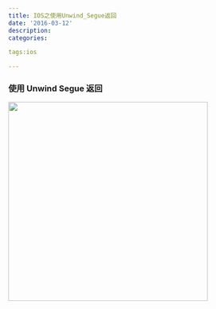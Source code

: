 ```yaml
---
title: IOS之使用Unwind_Segue返回
date: '2016-03-12'
description:
categories:

tags:ios

---
```


>

### 使用 Unwind Segue 返回

>

<img src="{{urls.media}}/IOS之使用Unwind_Segue返回/1.png" alt="" width="400" height>

